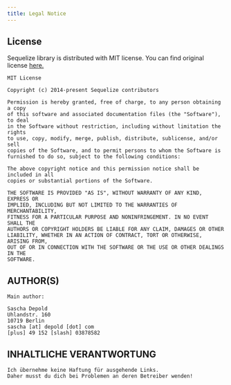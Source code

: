 ```yaml
---
title: Legal Notice
---
```


## License

Sequelize library is distributed with MIT license. You can find original license [here.](https://github.com/sequelize/sequelize/blob/main/LICENSE)

```text
MIT License

Copyright (c) 2014-present Sequelize contributors

Permission is hereby granted, free of charge, to any person obtaining a copy
of this software and associated documentation files (the "Software"), to deal
in the Software without restriction, including without limitation the rights
to use, copy, modify, merge, publish, distribute, sublicense, and/or sell
copies of the Software, and to permit persons to whom the Software is
furnished to do so, subject to the following conditions:

The above copyright notice and this permission notice shall be included in all
copies or substantial portions of the Software.

THE SOFTWARE IS PROVIDED "AS IS", WITHOUT WARRANTY OF ANY KIND, EXPRESS OR
IMPLIED, INCLUDING BUT NOT LIMITED TO THE WARRANTIES OF MERCHANTABILITY,
FITNESS FOR A PARTICULAR PURPOSE AND NONINFRINGEMENT. IN NO EVENT SHALL THE
AUTHORS OR COPYRIGHT HOLDERS BE LIABLE FOR ANY CLAIM, DAMAGES OR OTHER
LIABILITY, WHETHER IN AN ACTION OF CONTRACT, TORT OR OTHERWISE, ARISING FROM,
OUT OF OR IN CONNECTION WITH THE SOFTWARE OR THE USE OR OTHER DEALINGS IN THE
SOFTWARE.
```

## AUTHOR(S)

```text
Main author:

Sascha Depold
Uhlandstr. 160
10719 Berlin
sascha [at] depold [dot] com
[plus] 49 152 [slash] 03878582

```

## INHALTLICHE VERANTWORTUNG

```text
Ich übernehme keine Haftung für ausgehende Links.
Daher musst du dich bei Problemen an deren Betreiber wenden!
```
